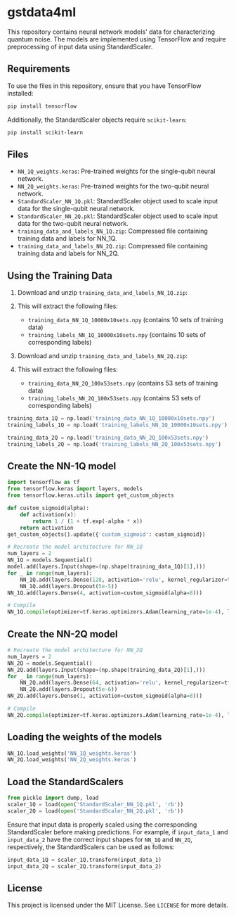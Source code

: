 # gstdata4ml

This repository contains neural network models' data for characterizing quantum noise. The models are implemented using TensorFlow and require preprocessing of input data using StandardScaler.

## Requirements

To use the files in this repository, ensure that you have TensorFlow installed:

```bash
pip install tensorflow
```

Additionally, the StandardScaler objects require `scikit-learn`:

```bash
pip install scikit-learn
```

## Files

- `NN_1Q_weights.keras`: Pre-trained weights for the single-qubit neural network.
- `NN_2Q_weights.keras`: Pre-trained weights for the two-qubit neural network.
- `StandardScaler_NN_1Q.pkl`: StandardScaler object used to scale input data for the single-qubit neural network.
- `StandardScaler_NN_2Q.pkl`: StandardScaler object used to scale input data for the two-qubit neural network.
- `training_data_and_labels_NN_1Q.zip`: Compressed file containing training data and labels for NN_1Q.
- `training_data_and_labels_NN_2Q.zip`: Compressed file containing training data and labels for NN_2Q.

## Using the Training Data

1. Download and unzip `training_data_and_labels_NN_1Q.zip`:
2. This will extract the following files:
   - `training_data_NN_1Q_10000x10sets.npy` (contains 10 sets of training data)
   - `training_labels_NN_1Q_10000x10sets.npy` (contains 10 sets of corresponding labels)

3. Download and unzip `training_data_and_labels_NN_2Q.zip`:
4. This will extract the following files:
   - `training_data_NN_2Q_100x53sets.npy` (contains 53 sets of training data)
   - `training_labels_NN_2Q_100x53sets.npy` (contains 53 sets of corresponding labels)


```python
training_data_1Q = np.load('training_data_NN_1Q_10000x10sets.npy')
training_labels_1Q = np.load('training_labels_NN_1Q_10000x10sets.npy')

training_data_2Q = np.load('training_data_NN_2Q_100x53sets.npy')
training_labels_2Q = np.load('training_labels_NN_2Q_100x53sets.npy')

```

## Create the NN-1Q model
```python
import tensorflow as tf
from tensorflow.keras import layers, models
from tensorflow.keras.utils import get_custom_objects

def custom_sigmoid(alpha):
    def activation(x):
        return 1 / (1 + tf.exp(-alpha * x))
    return activation
get_custom_objects().update({'custom_sigmoid': custom_sigmoid})

# Recreate the model architecture for NN_1Q
num_layers = 2
NN_1Q = models.Sequential()
model.add(layers.Input(shape=(np.shape(training_data_1Q)[1],)))
for _ in range(num_layers):
    NN_1Q.add(layers.Dense(128, activation='relu', kernel_regularizer=tf.keras.regularizers.l2(5e-5)))
    NN_1Q.add(layers.Dropout(5e-5))
NN_1Q.add(layers.Dense(4, activation=custom_sigmoid(alpha=8)))

# Compile
NN_1Q.compile(optimizer=tf.keras.optimizers.Adam(learning_rate=1e-4), loss='mean_squared_error', metrics=['mae'])
```

## Create the NN-2Q model
```python
# Recreate the model architecture for NN_2Q
num_layers = 2
NN_2Q = models.Sequential()
NN_2Q.add(layers.Input(shape=(np.shape(training_data_2Q)[1],)))
for _ in range(num_layers):
    NN_2Q.add(layers.Dense(64, activation='relu', kernel_regularizer=tf.keras.regularizers.l2(5e-6)))
    NN_2Q.add(layers.Dropout(5e-6))
NN_2Q.add(layers.Dense(1, activation=custom_sigmoid(alpha=8)))

# Compile
NN_2Q.compile(optimizer=tf.keras.optimizers.Adam(learning_rate=1e-4), loss='mean_squared_error', metrics=['mae'])

```

## Loading the weights of the models
```python
NN_1Q.load_weights('NN_1Q_weights.keras')
NN_2Q.load_weights('NN_2Q_weights.keras')
```

## Load the StandardScalers
```python
from pickle import dump, load
scaler_1Q = load(open('StandardScaler_NN_1Q.pkl', 'rb'))
scaler_2Q = load(open('StandardScaler_NN_2Q.pkl', 'rb'))

```

Ensure that input data is properly scaled using the corresponding StandardScaler before making predictions. 
For example, if `input_data_1` and `input_data_2` have the correct input shapes for `NN_1Q` and `NN_2Q`, respectively, the StandardScalers can be used as follows:
```python
input_data_1Q = scaler_1Q.transform(input_data_1)
input_data_2Q = scaler_2Q.transform(input_data_2)
```

## License

This project is licensed under the MIT License. See `LICENSE` for more details.
